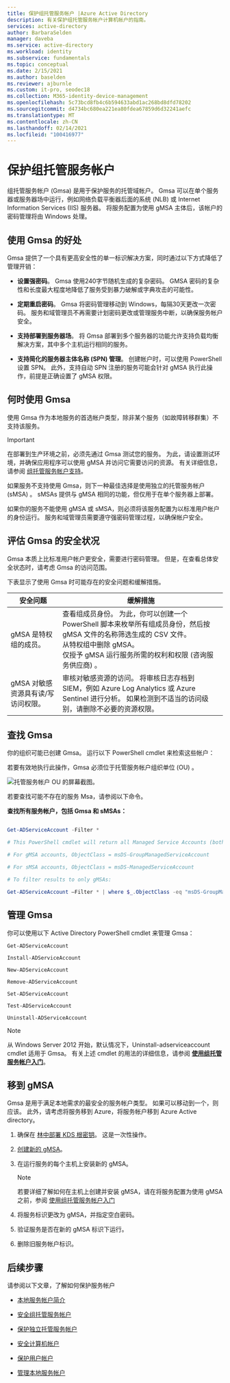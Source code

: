```yaml
---
title: 保护组托管服务帐户 |Azure Active Directory
description: 有关保护组托管服务帐户计算机帐户的指南。
services: active-directory
author: BarbaraSelden
manager: daveba
ms.service: active-directory
ms.workload: identity
ms.subservice: fundamentals
ms.topic: conceptual
ms.date: 2/15/2021
ms.author: baselden
ms.reviewer: ajburnle
ms.custom: it-pro, seodec18
ms.collection: M365-identity-device-management
ms.openlocfilehash: 5c73bcd8fb4c6b594633abd1ac268bd8dfd78202
ms.sourcegitcommit: d4734bc680ea221ea80fdea67859d6d32241aefc
ms.translationtype: MT
ms.contentlocale: zh-CN
ms.lasthandoff: 02/14/2021
ms.locfileid: "100416977"
---
```

# <a name="securing-group-managed-service-accounts"></a>保护组托管服务帐户

组托管服务帐户 (Gmsa) 是用于保护服务的托管域帐户。 Gmsa 可以在单个服务器或服务器场中运行，例如网络负载平衡器后面的系统 (NLB) 或 Internet Information Services (IIS) 服务器。 将服务配置为使用 gMSA 主体后，该帐户的密码管理将由 Windows 处理。

## <a name="benefits-of-using-gmsas"></a>使用 Gmsa 的好处

Gmsa 提供了一个具有更高安全性的单一标识解决方案，同时通过以下方式降低了管理开销：

* **设置强密码**。 Gmsa 使用240字节随机生成的复杂密码。 GMSA 密码的复杂性和长度最大程度地降低了服务受到暴力破解或字典攻击的可能性。

* **定期重启密码**。 Gmsa 将密码管理移动到 Windows，每隔30天更改一次密码。 服务和域管理员不再需要计划密码更改或管理服务中断，以确保服务帐户安全。 

* **支持部署到服务器场**。 将 Gmsa 部署到多个服务器的功能允许支持负载均衡解决方案，其中多个主机运行相同的服务。 

* **支持简化的服务器主体名称 (SPN) 管理**。 创建帐户时，可以使用 PowerShell 设置 SPN。 此外，支持自动 SPN 注册的服务可能会针对 gMSA 执行此操作，前提是正确设置了 gMSA 权限。 

## <a name="when-to-use-gmsas"></a>何时使用 Gmsa

使用 Gmsa 作为本地服务的首选帐户类型，除非某个服务（如故障转移群集）不支持该服务。

> [!IMPORTANT]
> 在部署到生产环境之前，必须先通过 Gmsa 测试您的服务。 为此，请设置测试环境，并确保应用程序可以使用 gMSA 并访问它需要访问的资源。 有关详细信息，请参阅 [组托管服务帐户支持](https://docs.microsoft.com/system-center/scom/support-group-managed-service-accounts?view=sc-om-2019)。


如果服务不支持使用 Gmsa，则下一种最佳选择是使用独立的托管服务帐户 (sMSA) 。 sMSAs 提供与 gMSA 相同的功能，但仅用于在单个服务器上部署。

如果你的服务不能使用 gMSA 或 sMSA，则必须将该服务配置为以标准用户帐户的身份运行。 服务和域管理员需要遵守强密码管理过程，以确保帐户安全。

## <a name="assess-the-security-posture-of-gmsas"></a>评估 Gmsa 的安全状况

Gmsa 本质上比标准用户帐户更安全，需要进行密码管理。 但是，在查看总体安全状态时，请考虑 Gmsa 的访问范围。

下表显示了使用 Gmsa 时可能存在的安全问题和缓解措施。

| 安全问题| 缓解措施 |
| - | - |
| gMSA 是特权组的成员。 | 查看组成员身份。 为此，你可以创建一个 PowerShell 脚本来枚举所有组成员身份，然后按 gMSA 文件的名称筛选生成的 CSV 文件。 <br>从特权组中删除 gMSA。<br> 仅授予 gMSA 运行服务所需的权利和权限 (咨询服务供应商) 。 
| gMSA 对敏感资源具有读/写访问权限。 | 审核对敏感资源的访问。 将审核日志存档到 SIEM，例如 Azure Log Analytics 或 Azure Sentinel 进行分析。 如果检测到不适当的访问级别，请删除不必要的资源权限。 |


## <a name="find-gmsas"></a>查找 Gmsa

你的组织可能已创建 Gmsa。 运行以下 PowerShell cmdlet 来检索这些帐户：

若要有效地执行此操作，Gmsa 必须位于托管服务帐户组织单位 (OU) 。

  
![托管服务帐户 OU 的屏幕截图。](./media/securing-service-accounts/secure-gmsa-image-1.png)

若要查找可能不存在的服务 Msa，请参阅以下命令。

**查找所有服务帐户，包括 Gmsa 和 sMSAs：**


```powershell

Get-ADServiceAccount -Filter *

# This PowerShell cmdlet will return all Managed Service Accounts (both gMSAs and sMSAs). An administrator can differentiate between the two by examining the ObjectClass attribute on returned accounts.

# For gMSA accounts, ObjectClass = msDS-GroupManagedServiceAccount

# For sMSA accounts, ObjectClass = msDS-ManagedServiceAccount

# To filter results to only gMSAs:

Get-ADServiceAccount –Filter * | where $_.ObjectClass -eq "msDS-GroupManagedServiceAccount”}
```

## <a name="manage-gmsas"></a>管理 Gmsa

你可以使用以下 Active Directory PowerShell cmdlet 来管理 Gmsa：

`Get-ADServiceAccount`

`Install-ADServiceAccount`

`New-ADServiceAccount`

`Remove-ADServiceAccount`

`Set-ADServiceAccount`

`Test-ADServiceAccount`

`Uninstall-ADServiceAccount`

> [!NOTE]
> 从 Windows Server 2012 开始，默认情况下，Uninstall-adserviceaccount cmdlet 适用于 Gmsa。 有关上述 cmdlet 的用法的详细信息，请参阅 [**使用组托管服务帐户入门**](https://docs.microsoft.com/windows-server/security/group-managed-service-accounts/getting-started-with-group-managed-service-accounts)。

## <a name="move-to-a-gmsa"></a>移到 gMSA
Gmsa 是用于满足本地需求的最安全的服务帐户类型。 如果可以移动到一个，则应该。 此外，请考虑将服务移到 Azure，将服务帐户移到 Azure Active directory。

1.  确保在 [林中部署 KDS 根密钥](https://docs.microsoft.com/windows-server/security/group-managed-service-accounts/create-the-key-distribution-services-kds-root-key)。 这是一次性操作。

2. [创建新的 gMSA](https://docs.microsoft.com/windows-server/security/group-managed-service-accounts/getting-started-with-group-managed-service-accounts)。

3. 在运行服务的每个主机上安装新的 gMSA。
   > [!NOTE] 
   > 若要详细了解如何在主机上创建并安装 gMSA，请在将服务配置为使用 gMSA 之前，参阅 [使用组托管服务帐户入门](https://docs.microsoft.com/previous-versions/windows/it-pro/windows-server-2012-R2-and-2012/jj128431(v=ws.11))

 
4. 将服务标识更改为 gMSA，并指定空白密码。

5. 验证服务是否在新的 gMSA 标识下运行。

6. 删除旧服务帐户标识。

 

## <a name="next-steps"></a>后续步骤
请参阅以下文章，了解如何保护服务帐户

* [本地服务帐户简介](service-accounts-on-premises.md)

* [安全组托管服务帐户](service-accounts-group-managed.md)

* [保护独立托管服务帐户](service-accounts-standalone-managed.md)

* [安全计算机帐户](service-accounts-computer.md)

* [保护用户帐户](service-accounts-user-on-premises.md)

* [管理本地服务帐户](service-accounts-govern-on-premises.md)
